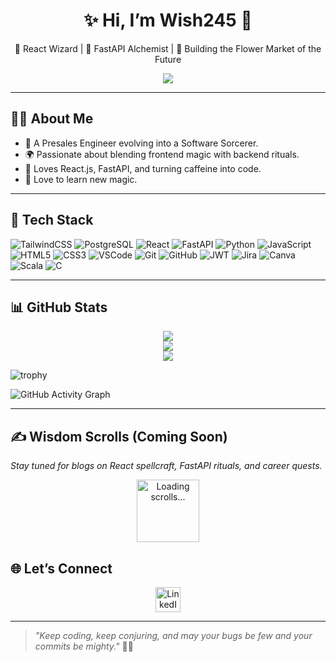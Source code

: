 <h1 align="center">✨ Hi, I’m Wish245 👑</h1>
<p align="center">🔮 React Wizard | 🧬 FastAPI Alchemist | 🌸 Building the Flower Market of the Future</p>
<p align="center">
  <p align="center">
  <img src="https://readme-typing-svg.herokuapp.com?font=Fira+Code&size=28&pause=1200&color=F77FFF&center=true&vCenter=true&width=900&lines=Hi+%F0%9F%91%8B%2C+I'm+Wish245!;Architect+of+Realms+Digital+and+Divine.;Craftsman+of+Order+from+Chaos.;Conjurer+of+Flow,+Function,+and+Form.;Wielder+of+Logic,+Lore,+and+Lightning.;Forging+Futures+One+Spell+at+a+Time.">
</p>


---

## 🧙‍♂️ About Me
- 🚀 A Presales Engineer evolving into a Software Sorcerer.
- 🌍 Passionate about blending frontend magic with backend rituals.
- 🧩 Loves React.js, FastAPI, and turning caffeine into code.
- 🌸 Love to learn new magic.

---

## 🧰 Tech Stack

![TailwindCSS](https://img.shields.io/badge/TailwindCSS-38B2AC?style=for-the-badge&logo=tailwind-css&logoColor=white)
![PostgreSQL](https://img.shields.io/badge/PostgreSQL-336791?style=for-the-badge&logo=postgresql&logoColor=white)
![React](https://img.shields.io/badge/React-20232A?style=for-the-badge&logo=react)
![FastAPI](https://img.shields.io/badge/FastAPI-009688?style=for-the-badge&logo=fastapi&logoColor=white)
![Python](https://img.shields.io/badge/Python-3776AB?style=for-the-badge&logo=python&logoColor=white)
![JavaScript](https://img.shields.io/badge/JavaScript-F7DF1E?style=for-the-badge&logo=javascript&logoColor=black)
![HTML5](https://img.shields.io/badge/HTML5-E34F26?style=for-the-badge&logo=html5&logoColor=white)
![CSS3](https://img.shields.io/badge/CSS3-1572B6?style=for-the-badge&logo=css3&logoColor=white)
![VSCode](https://img.shields.io/badge/VSCode-007ACC?style=for-the-badge&logo=visual-studio-code&logoColor=white)
![Git](https://img.shields.io/badge/Git-F05032?style=for-the-badge&logo=git&logoColor=white)
![GitHub](https://img.shields.io/badge/GitHub-181717?style=for-the-badge&logo=github&logoColor=white)
![JWT](https://img.shields.io/badge/JWT-000000?style=for-the-badge&logo=JSON%20web%20tokens&logoColor=white)
![Jira](https://img.shields.io/badge/Jira-0052CC?style=for-the-badge&logo=jira&logoColor=white)
![Canva](https://img.shields.io/badge/Canva-00C4CC?style=for-the-badge&logo=canva&logoColor=white)
![Scala](https://img.shields.io/badge/Scala-DC322F?style=for-the-badge&logo=scala&logoColor=white)
![C](https://img.shields.io/badge/C-00599C?style=for-the-badge&logo=c&logoColor=white)

---

## 📊 GitHub Stats

<p align="center">
  <img src="https://github-readme-stats.vercel.app/api?username=wish245&show_icons=true&theme=tokyonight" />
  <br />
  <img src="https://github-readme-streak-stats.herokuapp.com/?user=wish245&theme=tokyonight" />
  <br />
  <img src="https://github-readme-stats.vercel.app/api/top-langs/?username=wish245&layout=compact&theme=tokyonight" />
</p>

![trophy](https://github-profile-trophy.vercel.app/?username=wish245&theme=onedark)

![GitHub Activity Graph](https://github-readme-activity-graph.vercel.app/graph?username=wish245&theme=tokyo-night)

---
## ✍️ Wisdom Scrolls (Coming Soon)
*Stay tuned for blogs on React spellcraft, FastAPI rituals, and career quests.*

<p align="center">
  <a href="https://www.linkedin.com/in/sankha-wishwanath/" target="_blank" rel="noopener noreferrer">
    <img src="https://i.gifer.com/ZZ5H.gif" alt="Loading scrolls..." width="100"/>
  </a>
</p>


## 🌐 Let’s Connect

<p align="center">
  <a href="https://www.linkedin.com/in/sankha-wishwanath/" target="_blank">
    <img src="https://cdn.jsdelivr.net/gh/devicons/devicon/icons/linkedin/linkedin-original.svg" alt="LinkedIn: Sankha Wishwanath" width="40" />
  </a>
</p>


---

> *"Keep coding, keep conjuring, and may your bugs be few and your commits be mighty."* 🧙‍♂️

